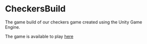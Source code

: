 # CheckersBuild
The game build of our checkers game created using the Unity Game Engine. 


The game is available to play [here](https://emuzulu.github.io/CheckersBuild/)
